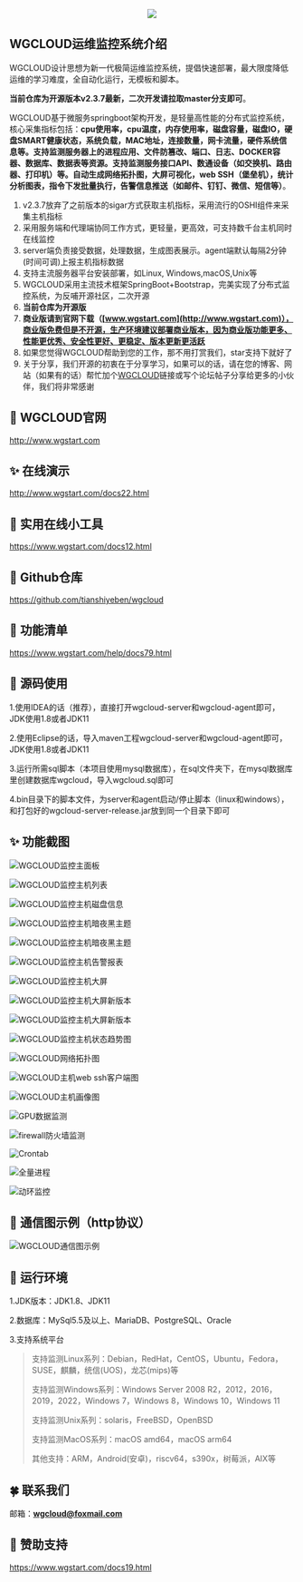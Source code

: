 <p align="center">
  <a  target="_blank" href="http://www.wgstart.com">
    <img src="./demo/logo.png">
  </a>
 </p>



## WGCLOUD运维监控系统介绍

WGCLOUD设计思想为新一代极简运维监控系统，提倡快速部署，最大限度降低运维的学习难度，全自动化运行，无模板和脚本。

**当前仓库为开源版本v2.3.7最新，二次开发请拉取master分支即可**。

WGCLOUD基于微服务springboot架构开发，是轻量高性能的分布式监控系统，核心采集指标包括：**cpu使用率，cpu温度，内存使用率，磁盘容量，磁盘IO，硬盘SMART健康状态，系统负载，MAC地址，连接数量，网卡流量，硬件系统信息等。支持监测服务器上的进程应用、文件防篡改、端口、日志、DOCKER容器、数据库、数据表等资源。支持监测服务接口API、数通设备（如交换机、路由器、打印机）等。自动生成网络拓扑图，大屏可视化，web SSH（堡垒机），统计分析图表，指令下发批量执行，告警信息推送（如邮件、钉钉、微信、短信等）**。

1.   v2.3.7放弃了之前版本的sigar方式获取主机指标，采用流行的OSHI组件来采集主机指标
2.   采用服务端和代理端协同工作方式，更轻量，更高效，可支持数千台主机同时在线监控
3.   server端负责接受数据，处理数据，生成图表展示。agent端默认每隔2分钟(时间可调)上报主机指标数据
4.   支持主流服务器平台安装部署，如Linux, Windows,macOS,Unix等
5.   WGCLOUD采用主流技术框架SpringBoot+Bootstrap，完美实现了分布式监控系统，为反哺开源社区，二次开源
6.   **当前仓库为开源版**
7.   **商业版请到官网下载（[www.wgstart.com](http://www.wgstart.com)），商业版免费但是不开源，生产环境建议部署商业版本，因为商业版功能更多、性能更优秀、安全性更好、更稳定、版本更新更活跃**
8.   如果您觉得WGCLOUD帮助到您的工作，那不用打赏我们，star支持下就好了
9.   关于分享，我们开源的初衷在于分享学习，如果可以的话，请在您的博客、网站（如果有的话）帮忙加个[WGCLOUD](http://www.wgstart.com)链接或写个论坛帖子分享给更多的小伙伴，我们将非常感谢

## **🎉 WGCLOUD官网**

<http://www.wgstart.com>

## **✨ 在线演示**

<http://www.wgstart.com/docs22.html>

## 🌽 实用在线小工具

<https://www.wgstart.com/docs12.html>

## **🚀 Github**仓库

<https://github.com/tianshiyeben/wgcloud>

## **🐳 功能清单**

<https://www.wgstart.com/help/docs79.html>

## **👏 源码使用**

1.使用IDEA的话（推荐），直接打开wgcloud-server和wgcloud-agent即可，JDK使用1.8或者JDK11

2.使用Eclipse的话，导入maven工程wgcloud-server和wgcloud-agent即可，JDK使用1.8或者JDK11

3.运行所需sql脚本（本项目使用mysql数据库），在sql文件夹下，在mysql数据库里创建数据库wgcloud，导入wgcloud.sql即可

4.bin目录下的脚本文件，为server和agent启动/停止脚本（linux和windows），和打包好的wgcloud-server-release.jar放到同一个目录下即可

## **✨ 功能截图**



![WGCLOUD监控主面板](./demo/demo2.jpg)

![WGCLOUD监控主机列表](./demo/demo3.jpg)

![WGCLOUD监控主机磁盘信息](./demo/demo9.jpg)

![WGCLOUD监控主机暗夜黑主题](./demo/chatu1.jpg)

![WGCLOUD监控主机暗夜黑主题](./demo/chatu3.jpg)

![WGCLOUD监控主机告警报表](./daping/dapingv4.jpg)

![WGCLOUD监控主机大屏](./demo/dp.jpg)

![WGCLOUD监控主机大屏新版本](./demo/dapingNew.jpg)

![WGCLOUD监控主机大屏新版本](./demo/dapingv3.jpg)

![WGCLOUD监控主机状态趋势图](./demo/demo4.jpg)



![WGCLOUD网络拓扑图](./demo/tpdemo.jpg)

![WGCLOUD主机web ssh客户端图](./demo/ssh.jpg)

![WGCLOUD主机画像图](./demo/huaxiang.jpg)

![GPU数据监测](./GPU/gpu.jpg)

![firewall防火墙监测](./firewall/firewall.jpg)

![Crontab](./crontab/crontab.jpg)

![全量进程](./demo/allProcess.jpg)

![动环监控](./demo/donghuan.jpg)

## 🌻 通信图示例（http协议）

![WGCLOUD通信图示例](./demo/tongxin.jpg)

## 🌻 运行环境

1.JDK版本：JDK1.8、JDK11

2.数据库：MySql5.5及以上、MariaDB、PostgreSQL、Oracle

3.支持系统平台

> 支持监测Linux系列：Debian，RedHat，CentOS，Ubuntu，Fedora，SUSE，麒麟，统信(UOS)，龙芯(mips)等
>
> 支持监测Windows系列：Windows Server 2008 R2，2012，2016，2019，2022，Windows 7，Windows 8，Windows 10，Windows 11
>
> 支持监测Unix系列：solaris，FreeBSD，OpenBSD
>
> 支持监测MacOS系列：macOS amd64，macOS arm64
>
> 其他支持：ARM，Android(安卓)，riscv64，s390x，树莓派，AIX等



## 🍀 联系我们

邮箱：**wgcloud@foxmail.com**

## 🌽 赞助支持

https://www.wgstart.com/docs19.html
